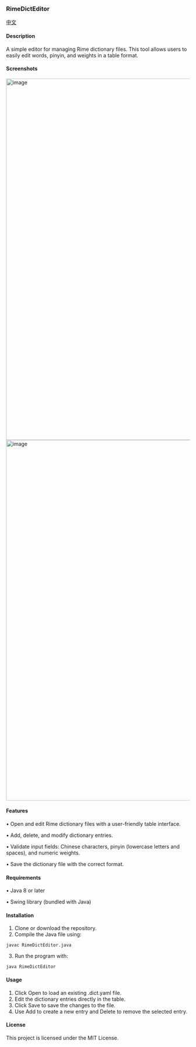 ### RimeDictEditor
[中文](https://github.com/iaaaannn0/RimeDictEditor/blob/main/ReadMe_CN.md)
#### Description

A simple editor for managing Rime dictionary files. This tool allows users to easily edit words, pinyin, and weights in a table format.

#### Screenshots
<img width="988" alt="image" src="https://github.com/user-attachments/assets/ce882c27-620a-4837-9c1c-e6291e70a78a" />

<img width="986" alt="image" src="https://github.com/user-attachments/assets/758bfa91-c35e-4d6f-96df-03a61b902d1a" />



#### Features
•	Open and edit Rime dictionary files with a user-friendly table interface.

•	Add, delete, and modify dictionary entries.

•	Validate input fields: Chinese characters, pinyin (lowercase letters and spaces), and numeric weights.

•	Save the dictionary file with the correct format.

#### Requirements
•	Java 8 or later

•	Swing library (bundled with Java)

#### Installation
1.	Clone or download the repository.
2.	Compile the Java file using:

```
javac RimeDictEditor.java
```

3.	Run the program with:

```
java RimeDictEditor
```


#### Usage
1.	Click Open to load an existing .dict.yaml file.
2.	Edit the dictionary entries directly in the table.
3.	Click Save to save the changes to the file.
4.	Use Add to create a new entry and Delete to remove the selected entry.

#### License

This project is licensed under the MIT License.

